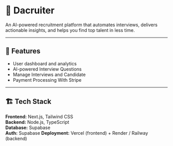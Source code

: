 # 🧠 Dacruiter

An AI-powered recruitment platform that automates interviews,
delivers actionable insights, and helps you find top talent in less
time.

---

## 🚀 Features

- User dashboard and analytics
- AI-powered Interview Questions
- Manage Interviews and Candidate
- Payment Processing With Stripe

---

## 🏗️ Tech Stack

**Frontend:** Next.js, Tailwind CSS  
**Backend:** Node.js, TypeScript  
**Database:** Supabase  
**Auth:** Supabase
**Deployment:** Vercel (frontend) + Render / Railway (backend)

